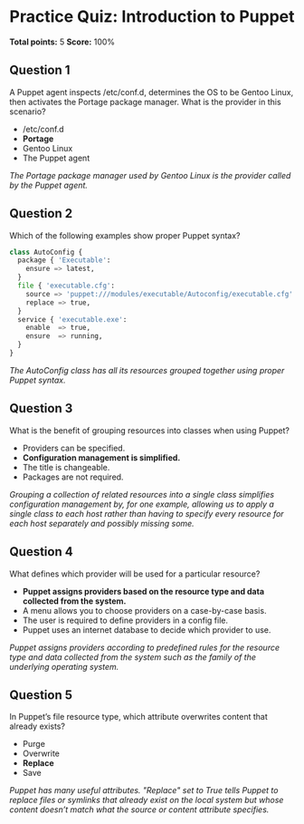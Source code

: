 # Practice Quiz: Introduction to Puppet
**Total points:** 5
**Score:** 100%

## Question 1
A Puppet agent inspects /etc/conf.d, determines the OS to be Gentoo Linux, then activates the Portage package manager. What is the provider in this scenario?  

- /etc/conf.d  
- **Portage**
- Gentoo Linux  
- The Puppet agent  

*The Portage package manager used by Gentoo Linux is the provider called by the Puppet agent.*

## Question 2
Which of the following examples show proper Puppet syntax?  

```python
class AutoConfig {
  package { 'Executable':
    ensure => latest,
  }
  file { 'executable.cfg':
    source => 'puppet:///modules/executable/Autoconfig/executable.cfg'
    replace => true,
  }
  service { 'executable.exe':
    enable  => true,
    ensure  => running,
  }
}
```
*The AutoConfig class has all its resources grouped together using proper Puppet syntax.*

## Question 3
What is the benefit of grouping resources into classes when using Puppet?

- Providers can be specified.
- **Configuration management is simplified.**
- The title is changeable.
- Packages are not required.

*Grouping a collection of related resources into a single class simplifies configuration management by, for one example, allowing us to apply a single class to each host rather than having to specify every resource for each host separately and possibly missing some.*

## Question 4
What defines which provider will be used for a particular resource?

- **Puppet assigns providers based on the resource type and data collected from the system.**
- A menu allows you to choose providers on a case-by-case basis.
- The user is required to define providers in a config file.
- Puppet uses an internet database to decide which provider to use.

*Puppet assigns providers according to predefined rules for the resource type and data collected from the system such as the family of the underlying operating system.*

## Question 5
In Puppet’s file resource type, which attribute overwrites content that already exists?

- Purge
- Overwrite
- **Replace**
- Save

*Puppet has many useful attributes. "Replace" set to True tells Puppet to replace files or symlinks that already exist on the local system but whose content doesn’t match what the source or content attribute specifies.*